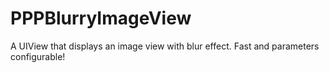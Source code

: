 # PPPBlurryImageView
A UIView that displays an image view with blur effect. Fast and parameters configurable!
